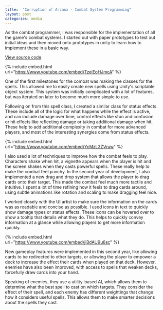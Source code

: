 ```yaml
---
title:  "Corruption of Arcana - Combat System Programming"
layout: post
categories: media
---
```


As the combat programmer, I was responsible for the implementation of all the game's combat systems. I started out with paper prototypes to test out initial ideas and then moved onto prototypes in unity to learn how to implement these in a basic way.

[View source code](https://github.com/andrewscott02/Corruption-of-Arcana/tree/main/Assets/Scripts/Combat)


{% include embed.html url="https://www.youtube.com/embed/TzelEoHJmcA" %}

One of the first milestones for the combat was making the classes for the spells. This allowed me to easily create new spells using Unity's scriptable object system. This system was initially complicated with a lot of features, but was iterated on later to become much more simple to use.

Following on from this spell class, I created a similar class for status effects. These include all of the logic for what happens while the effect is active, and can include damage over time, control effects like stun and confusion or hit effects like reflecting damage or taking additional damage when hit. These help to add additional complexity in combat for more advanced players, and most of the interesting synergies come from status effects.

{% include embed.html url="https://www.youtube.com/embed/YcMzL3ZVruw" %}

I also used a lot of techniques to improve how the combat feels to play. Characters shake when hit, a vignette appears when the player is hit and the screen shakes when they casts powerful spells. These really help to make the combat feel punchy. In the second year of development, I also implemented a new drag and drop system that allows the player to drag cards onto their target. This made the combat feel much more tactile and intuitive. I spent a lot of time refining how it feels to drag cards around, using subtle animations like rotation and scaling to make dragging feel nice.

I worked closely with the UI artist to make sure the information on the cards was as readable and concise as possible. I used icons in text to quickly show damage types or status effects. These icons can be hovered over to show a tooltip that details what they do. This helps to quickly convey information at a glance while allowing players to get more information quickly.

{% include embed.html url="https://www.youtube.com/embed/jiBdAU9u8sc" %}

New gameplay features were implemented in this second year, like allowing cards to be redirected to other targets, or allowing the player to empower a deck to increase the effect their cards when played on that deck. However, enemies have also been improved, with access to spells that weaken decks, forcefully draw cards into your hand.

Speaking of enemies, they use a utility-based AI, which allows them to determine what the best spell to cast on which targets. They consider the effect of their spell, and each enemy has different weightings that change how it considers useful spells. This allows them to make smarter decisions about the spells they cast.
